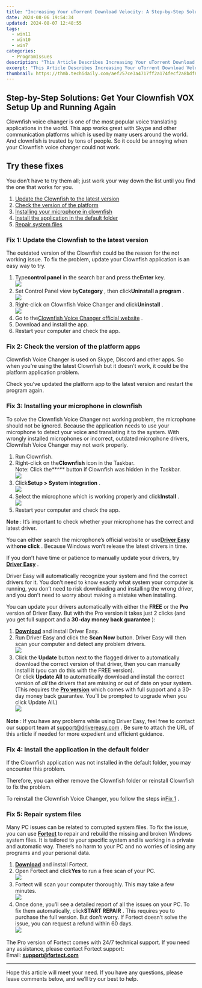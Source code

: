 ```yaml
---
title: "Increasing Your uTorrent Download Velocity: A Step-by-Step Solution"
date: 2024-08-06 19:54:34
updated: 2024-08-07 12:48:55
tags:
  - win11
  - win10
  - win7
categories:
  - ProgramIssues
description: "This Article Describes Increasing Your uTorrent Download Velocity: A Step-by-Step Solution"
excerpt: "This Article Describes Increasing Your uTorrent Download Velocity: A Step-by-Step Solution"
thumbnail: https://thmb.techidaily.com/aef257ce3a4717ff2a174fecf2a8bdf62b913152db90ae5a3b63c07a0dcd2fd7.jpg
---
```


## Step-by-Step Solutions: Get Your Clownfish VOX Setup Up and Running Again

Clownfish voice changer is one of the most popular voice translating applications in the world. This app works great with Skype and other communication platforms which is used by many users around the world. And clownfish is trusted by tons of people. So it could be annoying when your Clownfish voice changer could not work.

## Try these fixes

 You don’t have to try them all; just work your way down the list until you find the one that works for you.

1. [Update the Clownfish to the latest version](https://tools.techidaily.com/drivereasy/download/)
2. [Check the version of the platform](https://tools.techidaily.com/drivereasy/download/)
3. [Installing your microphone in clownfish](https://tools.techidaily.com/drivereasy/download/)
4. [Install the application in the default folder](https://tools.techidaily.com/drivereasy/download/)
5. [Repair system files](https://tools.techidaily.com/drivereasy/download/)

### Fix 1: Update the Clownfish to the latest version

 The outdated version of the Clownfish could be the reason for the not working issue. To fix the problem, update your Clownfish application is an easy way to try.

1. Type**control panel** in the search bar and press the**Enter** key.  
![](https://images.drivereasy.com/wp-content/uploads/2019/12/control-panel-2.jpg)
2. Set Control Panel view by**Category** , then click**Uninstall a program** .  
![](https://images.drivereasy.com/wp-content/uploads/2019/12/category.jpg)
3. Right-click on Clownfish Voice Changer and click**Uninstall** .  
![](https://images.drivereasy.com/wp-content/uploads/2019/12/clown.jpg)
4. Go to the[Clownfish Voice Changer official website](https://clownfish-translator.com/voicechanger/) .
5. Download and install the app.
6. Restart your computer and check the app.

### Fix 2: Check the version of the platform apps

 Clownfish Voice Changer is used on Skype, Discord and other apps. So when you’re using the latest Clownfish but it doesn’t work, it could be the platform application problem.

 Check you’ve updated the platform app to the latest version and restart the program again.

### Fix 3: Installing your microphone in clownfish

 To solve the Clownfish Voice Changer not working problem, the microphone should not be ignored. Because the application needs to use your microphone to detect your voice and translating it to the system. With wrongly installed microphones or incorrect, outdated microphone drivers, Clownfish Voice Changer may not work properly.

1. Run Clownfish.
2. Right-click on the**Clownfish** icon in the Taskbar.  
 Note: Click the**^** button if Clownfish was hidden in the Taskbar.  
![](https://images.drivereasy.com/wp-content/uploads/2020/01/setup.jpg)
3. Click**Setup > System integration** .  
![](https://images.drivereasy.com/wp-content/uploads/2020/01/set1.jpg)
4. Select the microphone which is working properly and click**Install** .  
![](https://images.drivereasy.com/wp-content/uploads/2020/01/set2.jpg)
5. Restart your computer and check the app.

**Note** : It’s important to check whether your microphone has the correct and latest driver.

 You can either search the microphone’s official website or use[**Driver Easy**](https://tools.techidaily.com/drivereasy/download/) with**one click** . Because Windows won’t release the latest drivers in time.

 If you don’t have time or patience to manually update your drivers, try **[Driver Easy](https://tools.techidaily.com/drivereasy/download/)**  .

 Driver Easy will automatically recognize your system and find the correct drivers for it. You don’t need to know exactly what system your computer is running, you don’t need to risk downloading and installing the wrong driver, and you don’t need to worry about making a mistake when installing.

 You can update your drivers automatically with either the **FREE** or the **Pro** version of Driver Easy. But with the Pro version it takes just 2 clicks (and you get full support and a **30-day money back guarantee** ):

1. **[Download](https://tools.techidaily.com/drivereasy/download/)**  and install Driver Easy.
2. Run Driver Easy and click the **Scan Now** button. Driver Easy will then scan your computer and detect any problem drivers.  
![](https://images.drivereasy.com/wp-content/uploads/2019/08/NVIDIA-18.jpg)
3. Click the **Update**  button next to the flagged driver to automatically download the correct version of that driver, then you can manually install it (you can do this with the FREE version).  
 Or click **Update All** to automatically download and install the correct version of _all_ the drivers that are missing or out of date on your system. (This requires the **[Pro version](https://tools.techidaily.com/drivereasy/download/)**  which comes with full support and a 30-day money back guarantee. You’ll be prompted to upgrade when you click Update All.)  
![](https://images.drivereasy.com/wp-content/uploads/2019/08/NVIDIA-Geoforce.jpg)

**Note** : If you have any problems while using Driver Easy, feel free to contact our support team at [support@drivereasy.com](https://tools.techidaily.com/drivereasy/download/) .
 Be sure to attach the URL of this article if needed for more expedient and efficient guidance.

### Fix 4: Install the application in the default folder

 If the Clownfish application was not installed in the default folder, you may encounter this problem.

 Therefore, you can either remove the Clownfish folder or reinstall Clownfish to fix the problem.

 To reinstall the Clownfish Voice Changer, you follow the steps in[Fix 1](https://tools.techidaily.com/drivereasy/download/) .

### Fix 5: Repair system files

 Many PC issues can be related to corrupted system files. To fix the issue, you can use **[Fortect](https://tools.techidaily.com/drivereasy/download/)**  to repair and rebuild the missing and broken Windows system files. It is tailored to your specific system and is working in a private and automatic way. There’s no harm to your PC and no worries of losing any programs and your personal data.

1. **[Download](https://tools.techidaily.com/drivereasy/download/)**  and install Fortect.
2. Open Fortect and click**Yes** to run a free scan of your PC.  
![](https://images.drivereasy.com/wp-content/uploads/2022/01/fortect-1.jpg)
3. Fortect will scan your computer thoroughly. This may take a few minutes.  
![](https://images.drivereasy.com/wp-content/uploads/2022/01/fortect-2.jpg)
4. Once done, you’ll see a detailed report of all the issues on your PC. To fix them automatically, click**START REPAIR** . This requires you to purchase the full version. But don’t worry. If Fortect doesn’t solve the issue, you can request a refund within 60 days.  
![](https://images.drivereasy.com/wp-content/uploads/2022/01/fortect-3.jpg)

 The Pro version of Fortect comes with 24/7 technical support. If you need any assistance, please contact Fortect support:  
 Email: **<support@fortect.com>**

---

 Hope this article will meet your need. If you have any questions, please leave comments below, and we’ll try our best to help.

<ins class="adsbygoogle"
     style="display:block"
     data-ad-format="autorelaxed"
     data-ad-client="ca-pub-7571918770474297"
     data-ad-slot="1223367746"></ins>



<ins class="adsbygoogle"
     style="display:block"
     data-ad-client="ca-pub-7571918770474297"
     data-ad-slot="8358498916"
     data-ad-format="auto"
     data-full-width-responsive="true"></ins>
